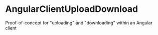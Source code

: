 # AngularClientUploadDownload
Proof-of-concept for "uploading" and "downloading" within an Angular client
